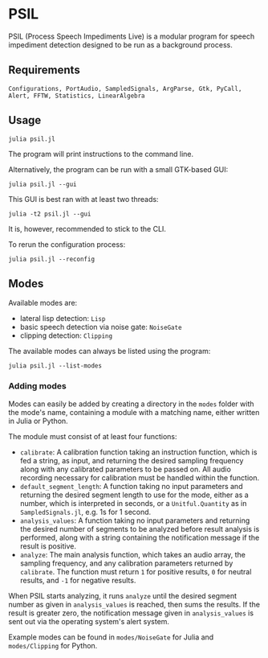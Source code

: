 # PSIL

PSIL (Process Speech Impediments Live) is a modular program for speech impediment detection designed to be run as a background process.

## Requirements

```
Configurations, PortAudio, SampledSignals, ArgParse, Gtk, PyCall, Alert, FFTW, Statistics, LinearAlgebra
```

## Usage

```
julia psil.jl
```

The program will print instructions to the command line.

Alternatively, the program can be run with a small GTK-based GUI:

```
julia psil.jl --gui
```

This GUI is best ran with at least two threads:

```
julia -t2 psil.jl --gui
```

It is, however, recommended to stick to the CLI.

To rerun the configuration process:

```
julia psil.jl --reconfig
```

## Modes

Available modes are:

* lateral lisp detection: `Lisp`
* basic speech detection via noise gate: `NoiseGate`
* clipping detection: `Clipping`

The available modes can always be listed using the program:

```
julia psil.jl --list-modes
```

### Adding modes

Modes can easily be added by creating a directory in the `modes` folder with the mode's name, containing a module with a matching name, either written in Julia or Python.

The module must consist of at least four functions:
* `calibrate`: A calibration function taking an instruction function, which is fed a string, as input, and returning the desired sampling frequency along with any calibrated parameters to be passed on. All audio recording necessary for calibration must be handled within the function.
* `default_segment_length`: A function taking no input parameters and returning the desired segment length to use for the mode, either as a number, which is interpreted in seconds, or a `Unitful.Quantity` as in `SampledSignals.jl`, e.g. 1s for 1 second.
* `analysis_values`: A function taking no input parameters and returning the desired number of segments to be analyzed before result analysis is performed, along with a string containing the notification message if the result is positive.
* `analyze`: The main analysis function, which takes an audio array, the sampling frequency, and any calibration parameters returned by `calibrate`. The function must return `1` for positive results, `0` for neutral results, and `-1` for negative results.

When PSIL starts analyzing, it runs `analyze` until the desired segment number as given in `analysis_values` is reached, then sums the results. If the result is greater zero, the notification message given in `analysis_values` is sent out via the operating system's alert system.

Example modes can be found in `modes/NoiseGate` for Julia and `modes/Clipping` for Python.

